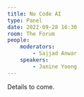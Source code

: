 ```yaml
---
title: No Code AI
type: Panel
date: 2022-09-28 16:30
room: The Forum
people:
    moderators:
        - Sajjad Anwar
    speakers:
        - Janine Yoong
---
```

Details to come.